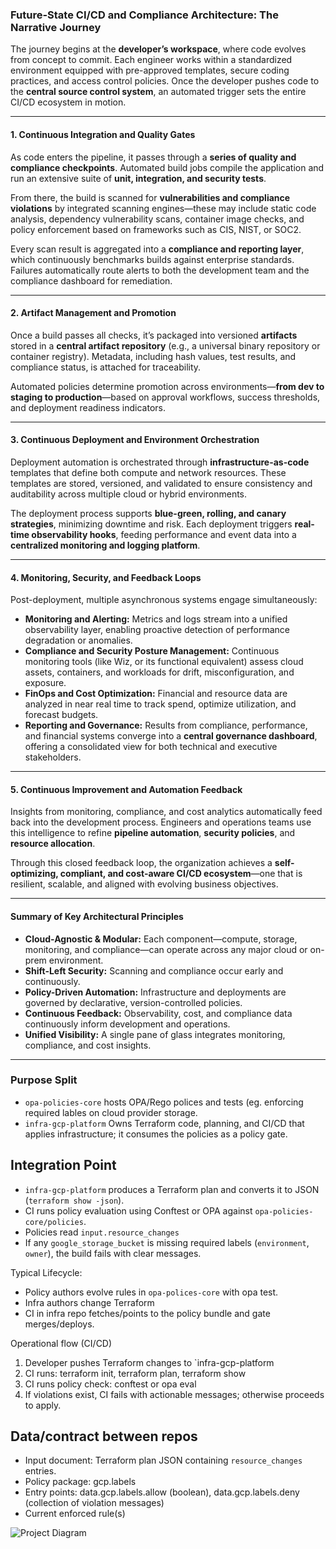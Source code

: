 ### **Future-State CI/CD and Compliance Architecture: The Narrative Journey**

The journey begins at the **developer’s workspace**, where code evolves from concept to commit. Each engineer works within a standardized environment equipped with pre-approved templates, secure coding practices, and access control policies. Once the developer pushes code to the **central source control system**, an automated trigger sets the entire CI/CD ecosystem in motion.

---

#### **1. Continuous Integration and Quality Gates**

As code enters the pipeline, it passes through a **series of quality and compliance checkpoints**. Automated build jobs compile the application and run an extensive suite of **unit, integration, and security tests**.

From there, the build is scanned for **vulnerabilities and compliance violations** by integrated scanning engines—these may include static code analysis, dependency vulnerability scans, container image checks, and policy enforcement based on frameworks such as CIS, NIST, or SOC2.

Every scan result is aggregated into a **compliance and reporting layer**, which continuously benchmarks builds against enterprise standards. Failures automatically route alerts to both the development team and the compliance dashboard for remediation.

---

#### **2. Artifact Management and Promotion**

Once a build passes all checks, it’s packaged into versioned **artifacts** stored in a **central artifact repository** (e.g., a universal binary repository or container registry). Metadata, including hash values, test results, and compliance status, is attached for traceability.

Automated policies determine promotion across environments—**from dev to staging to production**—based on approval workflows, success thresholds, and deployment readiness indicators.

---

#### **3. Continuous Deployment and Environment Orchestration**

Deployment automation is orchestrated through **infrastructure-as-code** templates that define both compute and network resources. These templates are stored, versioned, and validated to ensure consistency and auditability across multiple cloud or hybrid environments.

The deployment process supports **blue-green, rolling, and canary strategies**, minimizing downtime and risk. Each deployment triggers **real-time observability hooks**, feeding performance and event data into a **centralized monitoring and logging platform**.

---

#### **4. Monitoring, Security, and Feedback Loops**

Post-deployment, multiple asynchronous systems engage simultaneously:

* **Monitoring and Alerting:** Metrics and logs stream into a unified observability layer, enabling proactive detection of performance degradation or anomalies.
* **Compliance and Security Posture Management:** Continuous monitoring tools (like Wiz, or its functional equivalent) assess cloud assets, containers, and workloads for drift, misconfiguration, and exposure.
* **FinOps and Cost Optimization:** Financial and resource data are analyzed in near real time to track spend, optimize utilization, and forecast budgets.
* **Reporting and Governance:** Results from compliance, performance, and financial systems converge into a **central governance dashboard**, offering a consolidated view for both technical and executive stakeholders.

---

#### **5. Continuous Improvement and Automation Feedback**

Insights from monitoring, compliance, and cost analytics automatically feed back into the development process. Engineers and operations teams use this intelligence to refine **pipeline automation**, **security policies**, and **resource allocation**.

Through this closed feedback loop, the organization achieves a **self-optimizing, compliant, and cost-aware CI/CD ecosystem**—one that is resilient, scalable, and aligned with evolving business objectives.

---

#### **Summary of Key Architectural Principles**

* **Cloud-Agnostic & Modular:** Each component—compute, storage, monitoring, and compliance—can operate across any major cloud or on-prem environment.
* **Shift-Left Security:** Scanning and compliance occur early and continuously.
* **Policy-Driven Automation:** Infrastructure and deployments are governed by declarative, version-controlled policies.
* **Continuous Feedback:** Observability, cost, and compliance data continuously inform development and operations.
* **Unified Visibility:** A single pane of glass integrates monitoring, compliance, and cost insights.

---

### Purpose Split

* `opa-policies-core` hosts OPA/Rego polices and tests (eg. enforcing required lables on cloud provider storage.
* `infra-gcp-platform` Owns Terraform code, planning, and CI/CD that applies infrastructure; it consumes the policies as a policy gate.

## Integration Point

- `infra-gcp-platform` produces a Terraform plan and converts it to JSON (`terraform show -json`).
- CI runs policy evaluation using Conftest or OPA against `opa-policies-core/policies`.
- Policies read `input.resource_changes` 
- If any `google_storage_bucket` is missing required labels (`environment`, `owner`), the build fails with clear messages.

Typical Lifecycle: 

- Policy authors evolve rules in `opa-polices-core` with opa test.
- Infra authors change Terraform
- CI in infra repo fetches/points to the policy bundle and gate merges/deploys.

Operational flow (CI/CD)

1. Developer pushes Terraform changes to `infra-gcp-platform
2. CI runs: terraform init, terraform plan, terraform show
3. CI runs policy check: conftest or opa eval
4. If violations exist, CI fails with actionable messages; otherwise proceeds to apply.

## Data/contract between repos
* Input document: Terraform plan JSON containing `resource_changes` entries.
* Policy package: gcp.labels
* Entry points: data.gcp.labels.allow (boolean), data.gcp.labels.deny (collection of violation messages)
* Current enforced rule(s) 


![Project Diagram](./diagram.png)
